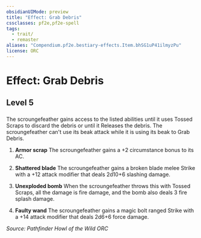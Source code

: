 ```yaml
---
obsidianUIMode: preview
title: "Effect: Grab Debris"
cssclasses: pf2e,pf2e-spell
tags:
  - trait/
  - remaster
aliases: "Compendium.pf2e.bestiary-effects.Item.bhSG1uP41ilmyzPu"
license: ORC
---
```

# Effect: Grab Debris
## Level 5
### 






The scroungefeather gains access to the listed abilities until it uses Tossed Scraps to discard the debris or until it Releases the debris. The scroungefeather can't use its beak attack while it is using its beak to Grab Debris.

1.  **Armor scrap** The scroungefeather gains a +2 circumstance bonus to its AC.
    
2.  **Shattered blade** The scroungefeather gains a broken blade melee Strike with a +12 attack modifier that deals 2d10+6 slashing damage.
    
3.  **Unexploded bomb** When the scroungefeather throws this with Tossed Scraps, all the damage is fire damage, and the bomb also deals 3 fire splash damage.
    
4.  **Faulty wand** The scroungefeather gains a magic bolt ranged Strike with a +14 attack modifier that deals 2d6+6 force damage.

*Source: Pathfinder Howl of the Wild*
*ORC*